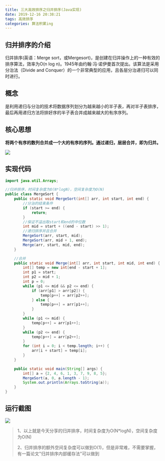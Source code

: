 ```yaml
---
title: 三大高效排序之归并排序(Java实现)
date: 2019-12-16 20:38:21
tags: 高效排序
categories: 算法积累ing
---
```


## 归并排序的介绍

归并排序(英语：Merge sort，或Mergesort)，是创建在归并操作上的一种有效的排序算法，效率为O(n log n)。1945年由约翰·冯·诺伊曼首次提出。该算法是采用分治法（Divide and Conquer）的一个非常典型的应用，且各层分治递归可以同时进行。

<!--more-->

## 概念

是利用递归与分治的技术将数据序列划分为越来越小的半子表，再对半子表排序，最后再用递归方法将排好序的半子表合并成越来越大的有序序列。

## 核心思想

**将两个有序的数列合并成一个大的有序的序列。通过递归，层层合并，即为归并。**

![](/images/归并排序图示.png)

## 实现代码

```java
import java.util.Arrays;

//归并排序，时间复杂度为O(N*logN)，空间复杂度为O(N)
public class MergeSort {
    public static void MergeSort(int[] arr, int start, int end) {
        //分治的结束条件
        if (start >= end) {
            return;
        }
        //保证不溢出取start和end的中位数
        int mid = start + ((end - start) >> 1);
        //递归排序并且合并
        MergeSort(arr, start, mid);
        MergeSort(arr, mid + 1, end);
        Merge(arr, start, mid, end);
    }

    //合并
    public static void Merge(int[] arr, int start, int mid, int end) {
        int[] temp = new int[end - start + 1];
        int p1 = start;
        int p2 = mid + 1;
        int p = 0;
        while (p1 <= mid && p2 <= end) {
            if (arr[p1] > arr[p2]) {
                temp[p++] = arr[p2++];
            } else {
                temp[p++] = arr[p1++];
            }
        }
        while (p1 <= mid) {
            temp[p++] = arr[p1++];
        }
        while (p2 <= end) {
            temp[p++] = arr[p2++];
        }
        for (int i = 0; i < temp.length; i++) {
            arr[i + start] = temp[i];
        }
    }

    public static void main(String[] args) {
        int[] a = {2, 4, 6, 1, 3, 7, 9, 8, 5};
        MergeSort(a, 0, a.length - 1);
        System.out.println(Arrays.toString(a));
    }
}

```

## 运行截图

![](/images/归并运行截图.png)

> 1、以上就是今天分享的归并排序，时间复杂度为O(N*logN)，空间复杂度为O(N)
>
> 2、归并排序的额外空间复杂度可以做到O(1)，但是非常难，不需要掌握，有一篇论文"归并排序内部缓存法"可以做到
